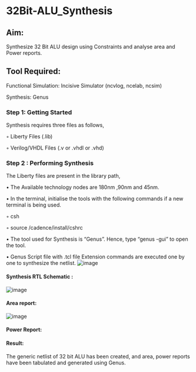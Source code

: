 # 32Bit-ALU_Synthesis

## Aim:

Synthesize 32 Bit ALU design using Constraints and analyse area and Power reports.

## Tool Required:

Functional Simulation: Incisive Simulator (ncvlog, ncelab, ncsim)

Synthesis: Genus

### Step 1: Getting Started

Synthesis requires three files as follows,

◦ Liberty Files (.lib)

◦ Verilog/VHDL Files (.v or .vhdl or .vhd)

### Step 2 : Performing Synthesis

The Liberty files are present in the library path,

• The Available technology nodes are 180nm ,90nm and 45nm.

• In the terminal, initialise the tools with the following commands if a new terminal is being
used.

◦ csh

◦ source /cadence/install/cshrc

• The tool used for Synthesis is “Genus”. Hence, type “genus -gui” to open the tool.

• Genus Script file with .tcl file Extension commands are executed one by one to synthesize the netlist.
![image](https://github.com/user-attachments/assets/48477dc4-078c-4133-b9ab-e1e5c30f4484)

#### Synthesis RTL Schematic :
![image](https://github.com/user-attachments/assets/96eef1da-30f0-4a91-9c9c-36222d6fe26c)

#### Area report:
![image](https://github.com/user-attachments/assets/a282f4af-501f-4168-ba17-09c1c950cc27)

#### Power Report:

#### Result: 

The generic netlist of 32 bit ALU  has been created, and area, power reports have been tabulated and generated using Genus.
